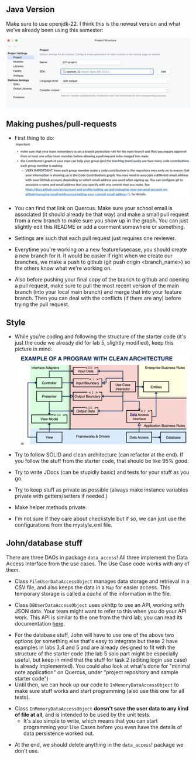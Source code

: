 ## Java Version
Make sure to use openjdk-22. I think this is the newest version and what we've already been using this semester:

![version](images/207_vers.png)
## Making pushes/pull-requests
- First thing to do:
![prelim](images/prelim.png)

- You can find that link on Quercus. Make sure your school email is associated (it should already be that way)
and make a small pull request from a new branch to make sure you show up in the graph. You can just slightly edit this
README or add a comment somewhere or something.
- Settings are such that each pull request just requires one reviewer. 
- Everytime you're working on a new feature/usecase, you should create a new branch for it. It would be easier if right when we create
our branches, we make a push to github (git push origin <branch_name>) so the others know what we're working on.
- Also before pushing your final copy of the branch to github and opening a pull request,
make sure to pull the most recent version of the main branch (into your local main branch) and merge
that into your feature branch. Then you can deal with the conflicts (if there are any) before
trying the pull request.
## Style 

- While you're coding and following the structure of the starter code
(it's just the code we already did for lab 5, slightly modified), keep this picture in
mind:
  ![CA](images/CA.png)

- Try to follow SOLID and clean architecture (can refactor at the end). If you follow the stuff
from the starter code, that should be like 95% good.
- Try to write JDocs (can be stupidly basic) and tests for your stuff as you go.
- Try to keep stuff as private as possible (always make instance variables private
with getters/setters if needed.)
- Make helper methods private.
- I'm not sure if they care about checkstyle but if so, we can just use the
configurations from the mystyle.xml file.

## John/database stuff 
There are three DAOs in package `data_access`! All three implement the Data Access Interface
from the use cases. The Use Case code works with any of them.

* Class `FileUserDataAccessObject` manages data storage and retrieval in a
  CSV file, and also keeps the data in a `Map` for easier access. This temporary storage
  is called a *cache* of the information in the file.

* Class `DBUserDataAccessObject` uses okhttp to use an API, working with JSON data. Your team
  might want to refer to this when you do your API work. This API is similar to the one from the third lab;
  you can read its documentation
  [here](https://www.postman.com/cloudy-astronaut-813156/csc207-grade-apis-demo/documentation/fg3zkjm/5-password-protected-user).

- For the database stuff, John will have to use one of the above two options (or something else that's easy to integrate but these 2 have examples
in labs 3,4 and 5 and are already designed to fit with the structure of the starter code (the lab 5 solo part might be especially useful, but keep in mind
that the stuff for task 2 (editing login use case) is already implemented). You could also look at what's done for "minimal note application" 
on Quercus, under "project repository and sample starter code") 
- Until then, we can hook up our code to
  `InMemoryDataAccessObject` to make sure stuff works and start programming (also use this one for all tests).

* Class `InMemoryDataAccessObject` **doesn't save the user data to any kind of file at all**,
  and is intended to be used by the unit tests.
    * It's also simple to write, which means that you can start
      programming your Use Cases before you even have the details of data persistence worked out.
- At the end, we should delete anything in the `data_access`! package we don't use.